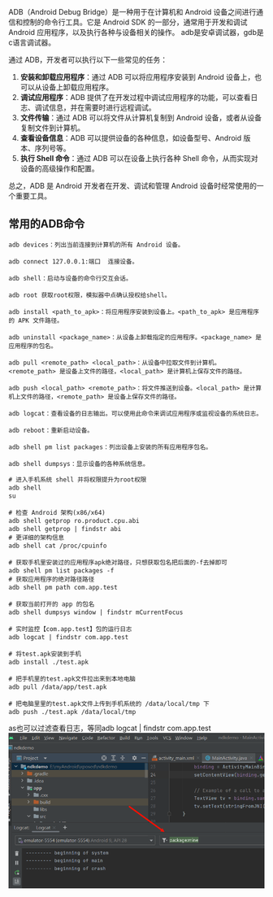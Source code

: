 ADB（Android Debug Bridge）是一种用于在计算机和 Android 设备之间进行通信和控制的命令行工具。它是 Android SDK 的一部分，通常用于开发和调试 Android 应用程序，以及执行各种与设备相关的操作。
adb是安卓调试器，gdb是c语言调试器。

通过 ADB，开发者可以执行以下一些常见的任务：

1. **安装和卸载应用程序**：通过 ADB 可以将应用程序安装到 Android 设备上，也可以从设备上卸载应用程序。
2. **调试应用程序**：ADB 提供了在开发过程中调试应用程序的功能，可以查看日志、调试信息，并在需要时进行远程调试。
3. **文件传输**：通过 ADB 可以将文件从计算机复制到 Android 设备，或者从设备复制文件到计算机。
4. **查看设备信息**：ADB 可以提供设备的各种信息，如设备型号、Android 版本、序列号等。
5. **执行 Shell 命令**：通过 ADB 可以在设备上执行各种 Shell 命令，从而实现对设备的高级操作和配置。

总之，ADB 是 Android 开发者在开发、调试和管理 Android 设备时经常使用的一个重要工具。



## **常用的ADB命令**
```
adb devices：列出当前连接到计算机的所有 Android 设备。

adb connect 127.0.0.1:端口  连接设备。

adb shell：启动与设备的命令行交互会话。

adb root 获取root权限，模拟器中点确认授权给shell。

adb install <path_to_apk>：将应用程序安装到设备上。<path_to_apk> 是应用程序的 APK 文件路径。

adb uninstall <package_name>：从设备上卸载指定的应用程序。<package_name> 是应用程序的包名。

adb pull <remote_path> <local_path>：从设备中拉取文件到计算机。<remote_path> 是设备上文件的路径，<local_path> 是计算机上保存文件的路径。

adb push <local_path> <remote_path>：将文件推送到设备。<local_path> 是计算机上文件的路径，<remote_path> 是设备上保存文件的路径。

adb logcat：查看设备的日志输出。可以使用此命令来调试应用程序或监视设备的系统日志。

adb reboot：重新启动设备。

adb shell pm list packages：列出设备上安装的所有应用程序包名。

adb shell dumpsys：显示设备的各种系统信息。
```

```
# 进入手机系统 shell 并将权限提升为root权限
adb shell
su

# 检查 Android 架构(x86/x64)
adb shell getprop ro.product.cpu.abi
adb shell getprop | findstr abi
# 更详细的架构信息
adb shell cat /proc/cpuinfo

# 获取手机里安装过的应用程序apk绝对路径，只想获取包名把后面的-f去掉即可
adb shell pm list packages -f
# 获取应用程序的绝对路径路径
adb shell pm path com.app.test

# 获取当前打开的 app 的包名
adb shell dumpsys window | findstr mCurrentFocus

# 实时监控【com.app.test】包的运行日志
adb logcat | findstr com.app.test

# 将test.apk安装到手机
adb install ./test.apk

# 把手机里的test.apk文件拉出来到本地电脑
adb pull /data/app/test.apk

# 把电脑里里的test.apk文件上传到手机系统的 /data/local/tmp 下
adb push ./test.apk /data/local/tmp
```
as也可以过滤查看日志，等同adb logcat | findstr com.app.test
![](.topwrite/assets/image_1742132712629.png)